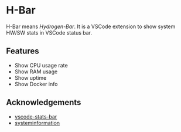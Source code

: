 # H-Bar

H-Bar means *Hydrogen-Bar*. It is a VSCode extension to show system HW/SW stats in VSCode status bar.

## Features

- Show CPU usage rate
- Show RAM usage
- Show uptime
- Show Docker info

## Acknowledgements

- [vscode-stats-bar](https://github.com/njzydark/vscode-stats-bar)
- [systeminformation](https://github.com/sebhildebrandt/systeminformation)
